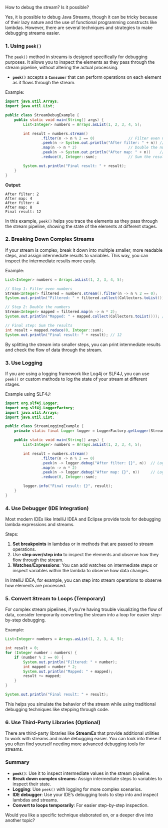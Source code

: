 How to debug the stream? Is it possible?

Yes, it is possible to debug Java Streams, though it can be tricky because of their lazy nature and the use of functional programming constructs like lambdas. However, there are several techniques and strategies to make debugging streams easier.

### 1. **Using `peek()`**

The `peek()` method in streams is designed specifically for debugging purposes. It allows you to inspect the elements as they pass through the stream pipeline, without altering the actual processing.

- **`peek()`** accepts a **`Consumer`** that can perform operations on each element as it flows through the stream.

Example:

```java
import java.util.Arrays;
import java.util.List;

public class StreamDebugExample {
    public static void main(String[] args) {
        List<Integer> numbers = Arrays.asList(1, 2, 3, 4, 5);

        int result = numbers.stream()
                .filter(n -> n % 2 == 0)               // Filter even numbers
                .peek(n -> System.out.println("After filter: " + n)) // Debug
                .map(n -> n * 2)                       // Double the numbers
                .peek(n -> System.out.println("After map: " + n))    // Debug
                .reduce(0, Integer::sum);              // Sum the results

        System.out.println("Final result: " + result);
    }
}
```

**Output**:

```
After filter: 2
After map: 4
After filter: 4
After map: 8
Final result: 12
```

In this example, `peek()` helps you trace the elements as they pass through the stream pipeline, showing the state of the elements at different stages.

### 2. **Breaking Down Complex Streams**

If your stream is complex, break it down into multiple smaller, more readable steps, and assign intermediate results to variables. This way, you can inspect the intermediate results more easily.

Example:

```java
List<Integer> numbers = Arrays.asList(1, 2, 3, 4, 5);

// Step 1: Filter even numbers
Stream<Integer> filtered = numbers.stream().filter(n -> n % 2 == 0);
System.out.println("Filtered: " + filtered.collect(Collectors.toList())); // [2, 4]

// Step 2: Double the numbers
Stream<Integer> mapped = filtered.map(n -> n * 2);
System.out.println("Mapped: " + mapped.collect(Collectors.toList())); // [4, 8]

// Final step: Sum the results
int result = mapped.reduce(0, Integer::sum);
System.out.println("Final result: " + result); // 12
```

By splitting the stream into smaller steps, you can print intermediate results and check the flow of data through the stream.

### 3. **Use Logging**

If you are using a logging framework like Log4j or SLF4J, you can use `peek()` or custom methods to log the state of your stream at different stages.

Example using SLF4J:

```java
import org.slf4j.Logger;
import org.slf4j.LoggerFactory;
import java.util.Arrays;
import java.util.List;

public class StreamLoggingExample {
    private static final Logger logger = LoggerFactory.getLogger(StreamLoggingExample.class);

    public static void main(String[] args) {
        List<Integer> numbers = Arrays.asList(1, 2, 3, 4, 5);

        int result = numbers.stream()
                .filter(n -> n % 2 == 0)
                .peek(n -> logger.debug("After filter: {}", n))  // Log using SLF4J
                .map(n -> n * 2)
                .peek(n -> logger.debug("After map: {}", n))     // Log using SLF4J
                .reduce(0, Integer::sum);

        logger.info("Final result: {}", result);
    }
}
```

### 4. **Use Debugger (IDE Integration)**

Most modern IDEs like IntelliJ IDEA and Eclipse provide tools for debugging lambda expressions and streams.

Steps:

1. **Set breakpoints** in lambdas or in methods that are passed to stream operations.
2. Use **step over/step into** to inspect the elements and observe how they flow through the stream.
3. **Watches/Expressions**: You can add watches on intermediate steps or inspect variables within the lambda to observe how data changes.

In IntelliJ IDEA, for example, you can step into stream operations to observe how elements are processed.

### 5. **Convert Stream to Loops (Temporary)**

For complex stream pipelines, if you're having trouble visualizing the flow of data, consider temporarily converting the stream into a loop for easier step-by-step debugging.

Example:

```java
List<Integer> numbers = Arrays.asList(1, 2, 3, 4, 5);

int result = 0;
for (Integer number : numbers) {
    if (number % 2 == 0) {
        System.out.println("Filtered: " + number);
        int mapped = number * 2;
        System.out.println("Mapped: " + mapped);
        result += mapped;
    }
}

System.out.println("Final result: " + result);
```

This helps you simulate the behavior of the stream while using traditional debugging techniques like stepping through code.

### 6. **Use Third-Party Libraries (Optional)**

There are third-party libraries like **StreamEx** that provide additional utilities to work with streams and make debugging easier. You can look into these if you often find yourself needing more advanced debugging tools for streams.

### Summary

- **`peek()`**: Use it to inspect intermediate values in the stream pipeline.
- **Break down complex streams**: Assign intermediate steps to variables to inspect their state.
- **Logging**: Use `peek()` with logging for more complex scenarios.
- **IDE debugger**: Use your IDE’s debugging tools to step into and inspect lambdas and streams.
- **Convert to loops temporarily**: For easier step-by-step inspection.

Would you like a specific technique elaborated on, or a deeper dive into another topic?

